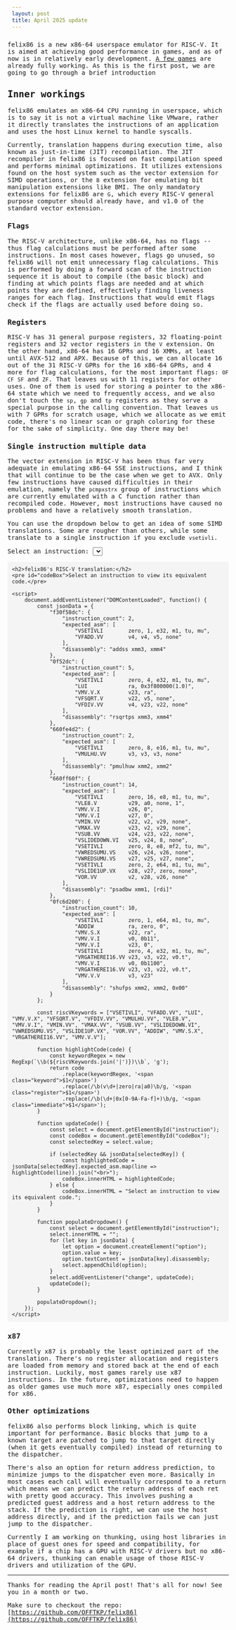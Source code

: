 ```yaml
---
layout: post
title: April 2025 update
---
```


felix86 is a new x86-64 userspace emulator for RISC-V. It is aimed at achieving good performance in games, and as of now is in relatively early development. [A few games](https://felix86.com/compat/) are already fully working. As this is the first post, we are going to go through a brief introduction

## Inner workings

felix86 emulates an x86-64 CPU running in userspace, which is to say it is not a virtual machine like VMware, rather it directly translates the instructions of an application and uses the host Linux kernel to handle syscalls.

Currently, translation happens during execution time, also known as just-in-time (JIT) recompilation. The JIT recompiler in felix86 is focused on fast compilation speed and performs minimal optimizations. It utilizes extensions found on the host system such as the vector extension for SIMD operations, or the `B` extension for emulating bit manipulation extensions like BMI. The only mandatory extensions for felix86 are `G`,  which every RISC-V general purpose computer should already have, and v1.0 of the standard vector extension.

### Flags

The RISC-V architecture, unlike x86-64, has no flags -- thus flag calculations must be performed after some instructions. In most cases however, flags go unused, so felix86 will not emit unnecessary flag calculations. This is performed by doing a forward scan of the instruction sequence it is about to compile (the basic block) and finding at which points flags are needed and at which points they are defined, effectively finding liveness ranges for each flag. Instructions that would emit flags check if the flags are actually used before doing so.

### Registers

RISC-V has 31 general purpose registers, 32 floating-point registers and 32 vector registers in the `V` extension. On the other hand, x86-64 has 16 GPRs and 16 XMMs, at least until AVX-512 and APX. Because of this, we can allocate 16 out of the 31 RISC-V GPRs for the 16 x86-64 GPRs, and 4 more for flag calculations, for the most important flags: `OF` `CF` `SF` and `ZF`. That leaves us with 11 registers for other uses. One of them is used for storing a pointer to the x86-64 state which we need to frequently access, and we also don't touch the `sp`, `gp` and `tp` registers as they serve a special purpose in the calling convention. That leaves us with 7 GPRs for scratch usage, which we allocate as we emit code, there's no linear scan or graph coloring for these for the sake of simplicity. One day there may be!

### Single instruction multiple data

The vector extension in RISC-V has been thus far very adequate in emulating x86-64 SSE instructions, and I think that will continue to be the case when we get to AVX. Only few instructions have caused difficulties in their emulation, namely the `pcmpxstrx` group of instructions which are currently emulated with a C function rather than recompiled code. However, most instructions have caused no problems and have a relatively smooth translation.

You can use the dropdown below to get an idea of some SIMD translations. Some are rougher than others, while some translate to a single instruction if you exclude `vsetivli`.

<html lang="en">
<head>
    <style>
        body {
            font-family: monospace;
            margin: 20px;
        }
        pre {
            background: #f4f4f4;
            padding: 10px;
            border-radius: 5px;
            white-space: pre-wrap;
        }
        .keyword { color: blue; font-weight: bold; }
        .register { color: green; }
        .immediate { color: red; }
    </style>
</head>
<body>
    <label for="instruction">Select an instruction:</label>
    <select id="instruction">
    </select>
    
    <h2>felix86's RISC-V translation:</h2>
    <pre id="codeBox">Select an instruction to view its equivalent code.</pre>
    
    <script>
        document.addEventListener("DOMContentLoaded", function() {
            const jsonData = {
                "f30f58dc": {
                    "instruction_count": 2,
                    "expected_asm": [
                        "VSETIVLI        zero, 1, e32, m1, tu, mu",
                        "VFADD.VV        v4, v4, v5, none"
                    ],
                    "disassembly": "addss xmm3, xmm4"
                },
                "0f52dc": {
                    "instruction_count": 5,
                    "expected_asm": [
                        "VSETIVLI        zero, 4, e32, m1, tu, mu",
                        "LUI             ra, 0x3f800000(1.0)",
                        "VMV.V.X         v23, ra",
                        "VFSQRT.V        v22, v5, none",
                        "VFDIV.VV        v4, v23, v22, none"
                    ],
                    "disassembly": "rsqrtps xmm3, xmm4"
                },
                "660fe4d2": {
                    "instruction_count": 2,
                    "expected_asm": [
                        "VSETIVLI        zero, 8, e16, m1, tu, mu",
                        "VMULHU.VV       v3, v3, v3, none"
                    ],
                    "disassembly": "pmulhuw xmm2, xmm2"
                },
                "660ff60f": {
                    "instruction_count": 14,
                    "expected_asm": [
                        "VSETIVLI        zero, 16, e8, m1, tu, mu",
                        "VLE8.V          v29, a0, none, 1",
                        "VMV.V.I         v26, 0",
                        "VMV.V.I         v27, 0",
                        "VMIN.VV         v22, v2, v29, none",
                        "VMAX.VV         v23, v2, v29, none",
                        "VSUB.VV         v24, v23, v22, none",
                        "VSLIDEDOWN.VI   v25, v24, 8, none",
                        "VSETIVLI        zero, 8, e8, mf2, tu, mu",
                        "VWREDSUMU.VS    v26, v24, v26, none",
                        "VWREDSUMU.VS    v27, v25, v27, none",
                        "VSETIVLI        zero, 2, e64, m1, tu, mu",
                        "VSLIDE1UP.VX    v28, v27, zero, none",
                        "VOR.VV          v2, v28, v26, none"
                    ],
                    "disassembly": "psadbw xmm1, [rdi]"
                },
                "0fc6d200": {
                    "instruction_count": 10,
                    "expected_asm": [
                        "VSETIVLI        zero, 1, e64, m1, tu, mu",
                        "ADDIW           ra, zero, 0",
                        "VMV.S.X         v22, ra",
                        "VMV.V.I         v0, 0b11",
                        "VMV.V.I         v23, 0",
                        "VSETIVLI        zero, 4, e32, m1, tu, mu",
                        "VRGATHEREI16.VV v23, v3, v22, v0.t",
                        "VMV.V.I         v0, 0b1100",
                        "VRGATHEREI16.VV v23, v3, v22, v0.t",
                        "VMV.V.V         v3, v23"
                    ],
                    "disassembly": "shufps xmm2, xmm2, 0x00"
                }
            };

            const riscVKeywords = ["VSETIVLI", "VFADD.VV", "LUI", "VMV.V.X", "VFSQRT.V", "VFDIV.VV", "VMULHU.VV", "VLE8.V", "VMV.V.I", "VMIN.VV", "VMAX.VV", "VSUB.VV", "VSLIDEDOWN.VI", "VWREDSUMU.VS", "VSLIDE1UP.VX", "VOR.VV", "ADDIW", "VMV.S.X", "VRGATHEREI16.VV", "VMV.V.V"];

            function highlightCode(code) {
                const keywordRegex = new RegExp(`\\b(${riscVKeywords.join('|')})\\b`, 'g');
                return code
                    .replace(keywordRegex, '<span class="keyword">$1</span>')
                    .replace(/\b(v\d+|zero|ra|a0)\b/g, '<span class="register">$1</span>')
                    .replace(/\b(\d+|0x[0-9A-Fa-f]+)\b/g, '<span class="immediate">$1</span>');
            }

            function updateCode() {
                const select = document.getElementById("instruction");
                const codeBox = document.getElementById("codeBox");
                const selectedKey = select.value;

                if (selectedKey && jsonData[selectedKey]) {
                    const highlightedCode = jsonData[selectedKey].expected_asm.map(line => highlightCode(line)).join("<br>");
                    codeBox.innerHTML = highlightedCode;
                } else {
                    codeBox.innerHTML = "Select an instruction to view its equivalent code.";
                }
            }

            function populateDropdown() {
                const select = document.getElementById("instruction");
                select.innerHTML = "";
                for (let key in jsonData) {
                    let option = document.createElement("option");
                    option.value = key;
                    option.textContent = jsonData[key].disassembly;
                    select.appendChild(option);
                }
                select.addEventListener("change", updateCode);
                updateCode();
            }

            populateDropdown();
        });
    </script>
</body>
</html>

### x87

Currently x87 is probably the least optimized part of the translation. There's no register allocation and registers are loaded from memory and stored back at the end of each instruction. Luckily, most games rarely use x87 instructions. In the future, optimizations need to happen as older games use much more x87, especially ones compiled for x86.

### Other optimizations

felix86 also performs block linking, which is quite important for performance. Basic blocks that jump to a known target are patched to jump to that target directly (when it gets eventually compiled) instead of returning to the dispatcher.

There's also an option for return address prediction, to minimize jumps to the dispatcher even more. Basically in most cases each call will eventually correspond to a return which means we can predict the return address of each ret with pretty good accuracy. This involves pushing a predicted guest address and a host return address to the stack. If the prediction is right, we can use the host address directly, and if the prediction fails we can just jump to the dispatcher.

Currently I am working on thunking, using host libraries in place of guest ones for speed and compatibility, for example if a chip has a GPU with RISC-V drivers but no x86-64 drivers, thunking can enable usage of those RISC-V drivers and utilization of the GPU.

---

Thanks for reading the April post! That's all for now! See you in a month or two.

Make sure to checkout the repo: [https://github.com/OFFTKP/felix86](https://github.com/OFFTKP/felix86)